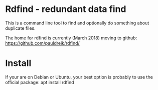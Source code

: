 # Rdfind - redundant data find
This is a command line tool to find and optionally do something about
duplicate files.

The home for rdfind is currently (March 2018) moving to github: https://github.com/pauldreik/rdfind/

# Install
If your are on Debian or Ubuntu, your best option is probably to use the official package:
    apt install rdfind

